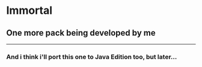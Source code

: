 # Immortal
## One more pack being developed by me
---
### And i think i'll port this one to **Java Edition** too, but later...